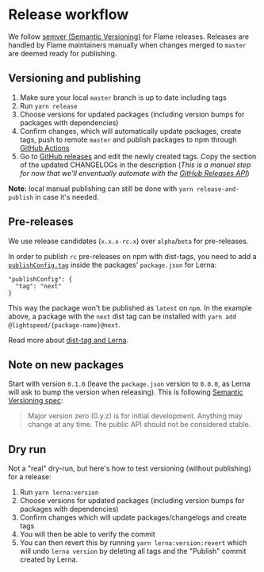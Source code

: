 # Release workflow

We follow [semver (Semantic Versioning)](https://semver.org/) for Flame releases. Releases are handled by Flame maintainers manually when changes merged to `master` are deemed ready for publishing.

## Versioning and publishing

1. Make sure your local `master` branch is up to date including tags
2. Run `yarn release`
3. Choose versions for updated packages (including version bumps for packages with dependencies)
4. Confirm changes, which will automatically update packages, create tags, push to remote `master` and publish packages to npm through [GitHub Actions](https://github.com/lightspeed/flame/tree/master/.github/workflows/)
5. Go to [GitHub releases](https://github.com/lightspeed/flame/releases) and edit the newly created tags. Copy the section of the updated CHANGELOGs in the description (_This is a manual step for now that we'll enventually automate with the [GitHub Releases API](https://developer.github.com/v3/repos/releases/)_)

**Note:** local manual publishing can still be done with `yarn release-and-publish` in case it's needed.

## Pre-releases

We use release candidates (`x.x.x-rc.x`) over `alpha`/`beta` for pre-releases.

In order to publish `rc` pre-releases on npm with dist-tags, you need to add a [`publishConfig.tag`](https://github.com/lerna/lerna/tree/master/commands/publish#publishconfigtag) inside the packages' `package.json` for Lerna:

```
"publishConfig": {
  "tag": "next"
}
```

This way the package won't be published as `latest` on `npm`. In the example above, a package with the `next` dist tag can be installed with `yarn add @lightspeed/{package-name}@next`.

Read more about [dist-tag and Lerna](https://github.com/lerna/lerna/tree/master/commands/publish#--dist-tag-tag).

## Note on new packages

Start with version `0.1.0` (leave the `package.json` version to `0.0.0`, as Lerna will ask to bump the version when releasing). This is following [Semantic Versioning spec](https://semver.org/#spec-item-4):

> Major version zero (0.y.z) is for initial development. Anything may change at any time. The public API should not be considered stable.

## Dry run

Not a "real" dry-run, but here's how to test versioning (without publishing) for a release:

1. Run `yarn lerna:version`
2. Choose versions for updated packages (including version bumps for packages with dependencies)
3. Confirm changes which will update packages/changelogs and create tags
4. You will then be able to verify the commit
5. You can then revert this by running `yarn lerna:version:revert` which will undo `lerna version` by deleting all tags
   and the "Publish" commit created by Lerna.
